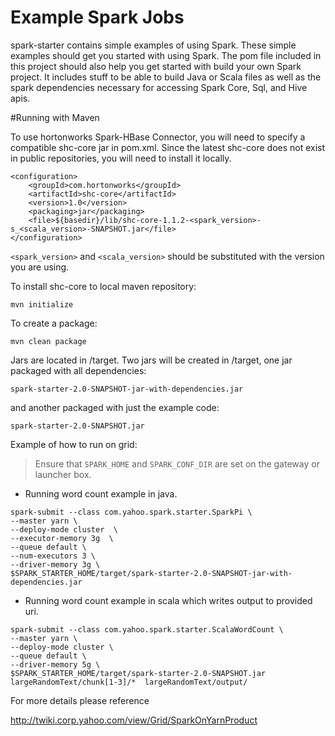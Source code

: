 # Example Spark Jobs

spark-starter contains simple examples of using Spark. These simple examples should get you started with using Spark. The pom file included in this project should also help you get started with build your own Spark project. It includes stuff to be able to build Java or Scala files as well as the spark dependencies necessary for accessing Spark Core, Sql, and Hive apis.

#Running with Maven

To use hortonworks Spark-HBase Connector, you will need to specify a compatible shc-core jar in pom.xml. Since the latest shc-core does not exist in public repositories, you will need to install it locally.
```
<configuration>
    <groupId>com.hortonworks</groupId>
    <artifactId>shc-core</artifactId>
    <version>1.0</version>
    <packaging>jar</packaging>
    <file>${basedir}/lib/shc-core-1.1.2-<spark_version>-s_<scala_version>-SNAPSHOT.jar</file>
</configuration>
```
`<spark_version>` and `<scala_version>` should be substituted with the version you are using.

To install shc-core to local maven repository:

```
mvn initialize
```

To create a package:

```
mvn clean package
```

Jars are located in <project-root>/target.  Two jars will be created in <project-root>/target, one jar packaged with all dependencies:

```
spark-starter-2.0-SNAPSHOT-jar-with-dependencies.jar
```

and another packaged with just the example code:

```
spark-starter-2.0-SNAPSHOT.jar
```

Example of how to run on grid:

> Ensure that ```SPARK_HOME``` and ```SPARK_CONF_DIR``` are set on the gateway or launcher box.

* Running word count example in java. 
```
spark-submit --class com.yahoo.spark.starter.SparkPi \
--master yarn \
--deploy-mode cluster  \
--executor-memory 3g  \
--queue default \
--num-executors 3 \
--driver-memory 3g \
$SPARK_STARTER_HOME/target/spark-starter-2.0-SNAPSHOT-jar-with-dependencies.jar
```

* Running word count example in scala which writes output to provided uri.
```
spark-submit --class com.yahoo.spark.starter.ScalaWordCount \
--master yarn \
--deploy-mode cluster \
--queue default \
--driver-memory 5g \
$SPARK_STARTER_HOME/target/spark-starter-2.0-SNAPSHOT.jar  largeRandomText/chunk[1-3]/*  largeRandomText/output/
``` 

For more details please reference 

http://twiki.corp.yahoo.com/view/Grid/SparkOnYarnProduct
